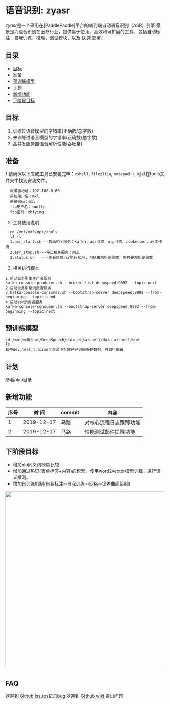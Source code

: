 # 语音识别: zyasr
*zyasr*是一个采用在[PaddlePaddle]平台的端到端自动语音识别（ASR）引擎
愿景是为语音识别在医疗行业，提供易于使用、高效和可扩展的工具，包括自动标注，自我训练，推理，测试模块，以及 快速 部署。

## 目录
- [目标](#目标)
- [准备](#准备)
- [预训练模型](#预训练模型)
- [计划](#计划)
- [新增功能](#新增功能)
- [下阶段目标](#下阶段目标)


## 目标
1. 训练过语音模型的字错率(正确数/总字数)
2. 未训练过语音模型的字错率(正确数/总字数)
3. 高并发服务器语音解析性能(吞吐量)

## 准备
1.请确保以下库或工具已安装完毕：`xshell`, `filezliia`, `notepad++`,  可以在tools文件夹中找到安装文件。
```
  服务器地址：192.168.0.60
  系统用户名：mxl
  系统密码：mxl
  ftp用户名：sunftp
  ftp密码：zhiying
 ```
2. 工具使用说明
```
  cd /mnt/md0/opt/tools
  ls -l
  1.asr_start.sh---启动相关服务：kafka，asr引擎，nlp引擎，zookeeper，ak工作流
  2.asr_stop.sh---停止相关服务：同上
  3.status.sh   ---查看目前asr执行状况，包括未解析记录数，总共要解析记录数
```
3. 相关执行脚本
```
1.启动业务引擎生产者服务
kafka-console-producer.sh --broker-list deepspeed:9092 --topic next
2.启动业务引擎消费者服务
3.kafka-console-consumer.sh --bootstrap-server deepspeed:9092 --from-beginning --topic send
4.启动asr消费者服务
kafka-console-consumer.sh --bootstrap-server deepspeed:9092 --from-beginning --topic next
````
## 预训练模型
```
cd /mnt/md0/opt/DeepSpeech/dataset/aishell/data_aishell/wav
ls
其中dev,test,train三个目录下存放已经训练好的数据，可自行编辑
```
## 计划
参看plan目录

## 新增功能
|  序号  | 时   间  | commit | 内容 |
| ------ | -------   | ----------   | -----------|
| 1       |  2019-12-17 | 马路 | 对核心流程日志跟踪功能 |
| 2       |  2019-12-17 | 马路 | 性能测试邮件提醒功能 |
## 下阶段目标
- 增加nlp同义词模糊比较
- 增加通过热词(表单标签+内容)的积累，使用word2vector模型训练，进行语义推测。
- 增加自训练机制(自我标注--自我训练--网格--误差曲面绘制)
<p align="center">
<img src="doc/images/tuning_error_surface.png"  width=550><br/>
<br/>
</p>

## FAQ
欢迎到 [Github Issues](https://github.com/maxiaolu19710219/asr-test/issues)记录bug
欢迎到 [Github wiki  ](https://github.com/maxiaolu19710219/asr-test/wiki)提出问题



